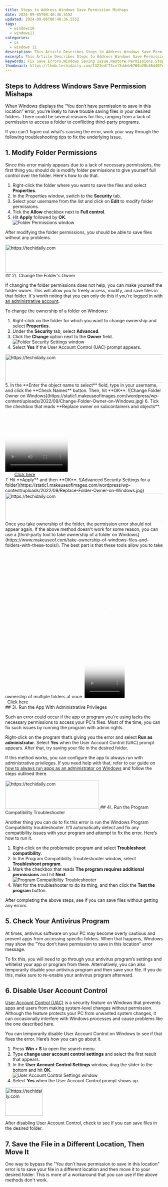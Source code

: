 ```yaml
---
title: Steps to Address Windows Save Permission Mishaps
date: 2024-09-05T08:40:36.555Z
updated: 2024-09-06T08:40:36.555Z
tags:
  - windows10
  - windows11
categories:
  - os
  - windows 11
description: This Article Describes Steps to Address Windows Save Permission Mishaps
excerpt: This Article Describes Steps to Address Windows Save Permission Mishaps
keywords: Fix Save Errors,Windows Saving Issue,Restore Permissions,Stop Save Failures,Resolve Save Problems,Enhance Save Functionality,Improve File Permission
thumbnail: https://thmb.techidaily.com/1323edf73cef5ddeb6760a28b46d407c0ed89a3159fd177b98bcbf03f2bf6c24.jpg
---
```


## Steps to Address Windows Save Permission Mishaps

 When Windows displays the “You don’t have permission to save in this location” error, you're likely to have trouble saving files in your desired folders. There could be several reasons for this, ranging from a lack of permission to access a folder to conflicting third-party programs.

 If you can't figure out what's causing the error, work your way through the following troubleshooting tips to fix the underlying issue.

## 1\. Modify Folder Permissions

 Since this error mainly appears due to a lack of necessary permissions, the first thing you should do is modify folder permissions to give yourself full control over the folder. Here's how to do that.

1. Right-click the folder where you want to save the files and select **Properties**.
2. In the Properties window, switch to the **Security** tab.
3. Select your username from the list and click on **Edit** to modify folder permissions.
4. Tick the **Allow** checkbox next to **Full control**.
5. Hit **Apply** followed by **OK**.  
![Folder Permissions window](https://static1.makeuseofimages.com/wordpress/wp-content/uploads/2022/09/Modify-Folder-Permissions.jpg)

 After modifying the folder permissions, you should be able to save files without any problems.

<!-- affiliate ads begin -->
<a href="https://ephamedtechinc.pxf.io/c/5597632/2137212/26400" target="_top" id="2137212">
  <img src="//a.impactradius-go.com/display-ad/26400-2137212" border="0" alt="https://techidaily.com" width="728" height="90"/>
</a>
<img height="0" width="0" src="https://ephamedtechinc.pxf.io/i/5597632/2137212/26400" style="position:absolute;visibility:hidden;" border="0" />
<!-- affiliate ads end -->
## 2\. Change the Folder's Owner

 If changing the folder permissions does not help, you can make yourself the folder owner. This will allow you to freely access, modify, and save files in that folder. It's worth noting that you can only do this if you're [logged in with an administrative account](https://www.makeuseof.com/tag/windows-administrator-account-everything-need-know/).

 To change the ownership of a folder on Windows:

1. Right-click on the folder for which you want to change ownership and select **Properties**.
2. Under the **Security** tab, select **Advanced**.
3. Click the **Change** option next to the **Owner** field.  
![Folder Security Settings window](https://static1.makeuseofimages.com/wordpress/wp-content/uploads/2022/09/Folder-Security-Settings-on-Windows.jpg)
4. Select **Yes** if the User Account Control (UAC) prompt appears.
<!-- affiliate ads begin -->
<a href="https://smilemakers.pxf.io/c/5597632/2123901/26106" target="_top" id="2123901">
  <img src="//a.impactradius-go.com/display-ad/26106-2123901" border="0" alt="https://techidaily.com" width="728" height="90"/>
</a>
<img height="0" width="0" src="https://smilemakers.pxf.io/i/5597632/2123901/26106" style="position:absolute;visibility:hidden;" border="0" />
<!-- affiliate ads end -->
5. In the **Enter the object name to select** field, type in your username, and click the **Check Names** button. Then, hit **OK**.  
![Change Folder Owner on Windows](https://static1.makeuseofimages.com/wordpress/wp-content/uploads/2022/09/Change-Folder-Owner-on-Windows.jpg)
6. Tick the checkbox that reads **Replace owner on subcontainers and objects**.
<!-- affiliate ads begin -->
<span id="1374820">
					<video width="200" height="200" style="cursor:pointer"
           poster="//a.impactradius-go.com/display-clicktoplayimage/1374820.png"
           onclick="if(!this.playClicked){this.play();this.setAttribute('controls',true);this.playClicked=true;}">
	   <source src="//a.impactradius-go.com/display-ad/15852-1374820">
	   <img src="//a.impactradius-go.com/display-clicktoplayimage/1374820.png" style="border: none; height: 100%; width: 100%; object-fit: contain">
	</video>
	<div style="width:125px;text-align:center"><a href="javascript:window.open(decodeURIComponent('https%3A%2F%2Fthefitville.pxf.io%2Fc%2F5597632%2F1374820%2F15852'), '_blank');void(0);">Click here</a></div>
</span>
<img height="0" width="0" src="https://imp.pxf.io/i/5597632/1374820/15852" style="position:absolute;visibility:hidden;" border="0" />
<!-- affiliate ads end -->
7. Hit **Apply** and then **OK**.  
![Advanced Security Settings for a folder](https://static1.makeuseofimages.com/wordpress/wp-content/uploads/2022/09/Replace-Folder-Owner-on-Windows.jpg)

<!-- affiliate ads begin -->
<a href="https://appsumo.8odi.net/c/5597632/2130870/7443" target="_top" id="2130870">
  <img src="//a.impactradius-go.com/display-ad/7443-2130870" border="0" alt="https://techidaily.com" width="728" height="90"/>
</a>
<img height="0" width="0" src="https://appsumo.8odi.net/i/5597632/2130870/7443" style="position:absolute;visibility:hidden;" border="0" />
<!-- affiliate ads end -->
 Once you take ownership of the folder, the permission error should not appear again. If the above method doesn't work for some reason, you can use a [third-party tool to take ownership of a folder on Windows](https://www.makeuseof.com/take-ownership-of-windows-files-and-folders-with-these-tools/). The best part is that these tools allow you to take ownership of multiple folders at once.

<!-- affiliate ads begin -->
<span id="1975555">
					<video width="128" height="480" style="cursor:pointer"
           poster="//a.impactradius-go.com/display-clicktoplayimage/1975555.png"
           onclick="if(!this.playClicked){this.play();this.setAttribute('controls',true);this.playClicked=true;}">
	   <source src="//a.impactradius-go.com/display-ad/22993-1975555">
	   <img src="//a.impactradius-go.com/display-clicktoplayimage/1975555.png" style="border: none; height: 100%; width: 100%; object-fit: contain">
	</video>
	<div style="width:80px;text-align:center"><a href="javascript:window.open(decodeURIComponent('https%3A%2F%2Fhomestyler.sjv.io%2Fc%2F5597632%2F1975555%2F22993'), '_blank');void(0);">Click here</a></div>
</span>
<img height="0" width="0" src="https://imp.pxf.io/i/5597632/1975555/22993" style="position:absolute;visibility:hidden;" border="0" />
<!-- affiliate ads end -->
## 3\. Run the App With Administrative Privileges

 Such an error could occur if the app or program you're using lacks the necessary permissions to access your PC's files. Most of the time, you can fix such issues by running the program with admin rights.

 Right-click on the program that’s giving you the error and select **Run as administrator**. Select **Yes** when the User Account Control (UAC) prompt appears. After that, try saving your file in the desired folder.

 If this method works, you can configure the app to always run with administrative privileges. If you need help with that, refer to our guide on [how to always run apps as an administrator on Windows](https://www.makeuseof.com/tag/always-run-apps-administrator-windows/) and follow the steps outlined there.

<!-- affiliate ads begin -->
<a href="https://review-au.sjv.io/c/5597632/2098704/14409" target="_top" id="2098704">
  <img src="//a.impactradius-go.com/display-ad/14409-2098704" border="0" alt="https://techidaily.com" width="300" height="90"/>
</a>
<img height="0" width="0" src="https://review-au.sjv.io/i/5597632/2098704/14409" style="position:absolute;visibility:hidden;" border="0" />
<!-- affiliate ads end -->
## 4\. Run the Program Compatibility Troubleshooter

 Another thing you can do to fix this error is run the Windows Program Compatibility troubleshooter. It’ll automatically detect and fix any compatibility issues with your program and attempt to fix the error. Here’s how to run it.

1. Right-click on the problematic program and select **Troubleshoot compatibility**.
2. In the Program Compatibility Troubleshooter window, select **Troubleshoot program**.
3. Mark the checkbox that reads **The program requires additional permissions** and hit **Next**.  
![Program Compatibility Troubleshooter](https://static1.makeuseofimages.com/wordpress/wp-content/uploads/2022/09/Program-Compatibility-Troubleshooter.jpg)
4. Wait for the troubleshooter to do its thing, and then click the **Test the program** button.

 After completing the above steps, see if you can save files without getting any errors.

## 5\. Check Your Antivirus Program

 At times, antivirus software on your PC may become overly cautious and prevent apps from accessing specific folders. When that happens, Windows may show the "You don’t have permission to save in this location" error message.

 To fix this, you will need to go through your antivirus program’s settings and whitelist your app or program from there. Alternatively, you can also temporarily disable your antivirus program and then save your file. If you do this, make sure to re-enable your antivirus program afterward.

## 6\. Disable User Account Control

[User Account Control (UAC)](https://www.makeuseof.com/tag/user-account-control-windows-10/) is a security feature on Windows that prevents apps and users from making system-level changes without permission. Although the feature protects your PC from unwanted system changes, it can occasionally interfere with Windows processes and cause problems like the one described here.

 You can temporarily disable User Account Control on Windows to see if that fixes the error. Here’s how you can go about it.

1. Press **Win + S** to open the search menu.
2. Type **change user account control settings** and select the first result that appears.
3. In the **User Account Control Settings** window, drag the slider to the bottom and hit **OK**.  
![User Account Control Settings window](https://static1.makeuseofimages.com/wordpress/wp-content/uploads/2022/09/User-Account-Control-Settings-window.jpg)
4. Select **Yes** when the User Account Control prompt shows up.
<!-- affiliate ads begin -->
<a href="https://aligracehair.sjv.io/c/5597632/2135406/19272" target="_top" id="2135406">
  <img src="//a.impactradius-go.com/display-ad/19272-2135406" border="0" alt="https://techidaily.com" width="120" height="90"/>
</a>
<img height="0" width="0" src="https://aligracehair.sjv.io/i/5597632/2135406/19272" style="position:absolute;visibility:hidden;" border="0" />
<!-- affiliate ads end -->

 After disabling User Account Control, check to see if you can save files in the desired folder.

## 7\. Save the File in a Different Location, Then Move It

 One way to bypass the "You don’t have permission to save in this location" error is to save your file in a different location and then move it to your desired folder. This is more of a workaround that you can use if the above methods don't work.

<!-- affiliate ads begin -->
<span id="1975658">
					<video width="128" height="480" style="cursor:pointer"
           poster="//a.impactradius-go.com/display-clicktoplayimage/1975658.png"
           onclick="if(!this.playClicked){this.play();this.setAttribute('controls',true);this.playClicked=true;}">
	   <source src="//a.impactradius-go.com/display-ad/22993-1975658">
	   <img src="//a.impactradius-go.com/display-clicktoplayimage/1975658.png" style="border: none; height: 100%; width: 100%; object-fit: contain">
	</video>
	<div style="width:80px;text-align:center"><a href="javascript:window.open(decodeURIComponent('https%3A%2F%2Fhomestyler.sjv.io%2Fc%2F5597632%2F1975658%2F22993'), '_blank');void(0);">Click here</a></div>
</span>
<img height="0" width="0" src="https://imp.pxf.io/i/5597632/1975658/22993" style="position:absolute;visibility:hidden;" border="0" />
<!-- affiliate ads end -->
## 8\. Create a New User Account

 It is possible that the error "You don't have permission to save in this location" is specific to your current user account. This can happen if some of the user account files associated with your account become corrupted. To check this possibility, try [switching to a different user account](https://www.makeuseof.com/windows-11-switch-user-accounts/) on your computer and see if you get the same error.

 If the error does not appear, it means that there is an issue with your user account. In this case, your best option is to create and switch to a new user account. Here are the steps on how to do it:

1. Press **Win + I** to open the Settings app.
2. Head to **Accounts > Other users**.
3. Click the **Add account** button.
4. In the Microsoft account window, click on the **I don't have this person's sign-in information** link.
5. Follow the on-screen prompts to create a new user account.  
![Microsoft Account Sign-In Window](https://static1.makeuseofimages.com/wordpress/wp-content/uploads/2022/12/microsoft-account-sign-in-window.jpg)

 Sign in with your newly created account, and the error should not appear after that.

<!-- affiliate ads begin -->
<a href="https://appsumo.8odi.net/c/5597632/2118306/7443" target="_top" id="2118306">
  <img src="//a.impactradius-go.com/display-ad/7443-2118306" border="0" alt="https://techidaily.com" width="728" height="90"/>
</a>
<img height="0" width="0" src="https://appsumo.8odi.net/i/5597632/2118306/7443" style="position:absolute;visibility:hidden;" border="0" />
<!-- affiliate ads end -->
## 9\. Troubleshoot the Issue in Safe Mode

 Safe Mode is a useful feature that can help you identify and troubleshoot various issues with your Windows PC. If none of the above methods work, you can try booting Windows in Safe Mode.

 When you boot into Safe Mode, Windows only runs with essential drivers and programs. This can help you determine if the "You don’t have permission to save in this location" error is caused by a third-party app or service in the background.

 There are [several ways to boot Windows into Safe Mode](https://www.makeuseof.com/windows-11-boot-safe-mode/). Use your preferred method to boot your PC in Safe Mode and then check if you can save your files successfully. If this method works, it’s likely that a program or service in the background is causing the problem. Apps and programs that you've installed recently are more likely to have caused the issue.

## Save Your Files Without Any Issues

 In most cases, you should be able to fix the “You don’t have permission to save in this location” error by modifying folder permissions or running your program with administrative privileges. If not, you might have to resort to one of the other methods listed above to fix the annoying error message.

 If you can't figure out what's causing the error, work your way through the following troubleshooting tips to fix the underlying issue.

<span class="atpl-alsoreadstyle">Also read:</span>
<div><ul>
<li><a href="https://eaxpv-info.techidaily.com/new-in-2024-high-fidelity-game-recording-tools/"><u>[New] In 2024, High Fidelity Game Recording Tools</u></a></li>
<li><a href="https://video-screen-grab.techidaily.com/new-in-2024-maximizing-ipad-audio-record-best-tips/"><u>[New] In 2024, Maximizing iPad Audio Record  Best Tips</u></a></li>
<li><a href="https://youtube-docs.techidaily.com/n-2024-the-mystery-of-unlisted-content-on-youtube-explored/"><u>[New] In 2024, The Mystery of Unlisted Content on YouTube Explored</u></a></li>
<li><a href="https://visual-screen-recording.techidaily.com/updated-in-2024-leading-platforms-enhancing-online-collaboration/"><u>[Updated] In 2024, Leading Platforms Enhancing Online Collaboration</u></a></li>
<li><a href="https://article-knowledge.techidaily.com/2024-approved-essential-steps-for-effective-online-engagement/"><u>2024 Approved  Essential Steps for Effective Online Engagement</u></a></li>
<li><a href="https://win11.techidaily.com/deciphering-and-fixing-the-perplexing-windows-net-error-0x800704b3/"><u>Deciphering and Fixing the Perplexing Windows Net Error 0X800704B3</u></a></li>
<li><a href="https://fake-location.techidaily.com/dose-life360-notify-me-when-someone-checks-my-location-on-tecno-pova-6-pro-5g-drfone-by-drfone-virtual-android/"><u>Dose Life360 Notify Me When Someone Checks My Location On Tecno Pova 6 Pro 5G? | Dr.fone</u></a></li>
<li><a href="https://win11.techidaily.com/efficient-use-of-ram-in-cross-device-service-platforms-windows-tips/"><u>Efficient Use of RAM in Cross-Device Service Platforms: Windows Tips</u></a></li>
<li><a href="https://win11.techidaily.com/expert-advice-on-navigating-folder-tabs-with-windows-11/"><u>Expert Advice on Navigating Folder Tabs with Windows 11</u></a></li>
<li><a href="https://win11.techidaily.com/fixing-stacked-elements-at-pcs-action-bar/"><u>Fixing Stacked Elements at PC's Action Bar</u></a></li>
<li><a href="https://win11.techidaily.com/guide-to-unveiling-and-managing-windows-10-actions/"><u>Guide to Unveiling & Managing Windows 10 Actions</u></a></li>
<li><a href="https://win11.techidaily.com/how-to-use-windows-11s-sticky-notes-on-all-your-devices/"><u>How to Use Windows 11'S Sticky Notes on All Your Devices</u></a></li>
<li><a href="https://android-location.techidaily.com/in-2024-9-best-free-android-monitoring-apps-to-monitor-phone-remotely-for-your-samsung-galaxy-a14-4g-drfone-by-drfone-virtual/"><u>In 2024, 9 Best Free Android Monitoring Apps to Monitor Phone Remotely For your Samsung Galaxy A14 4G | Dr.fone</u></a></li>
<li><a href="https://some-knowledge.techidaily.com/in-2024-from-standard-to-spectacular-your-guide-to-selecting-a-stellar-4k-display/"><u>In 2024, From Standard to Spectacular  Your Guide to Selecting a Stellar 4K Display</u></a></li>
<li><a href="https://extra-skills.techidaily.com/lone-earbud-problem-resolution-guide-for-2024/"><u>Lone Earbud Problem  Resolution Guide for 2024</u></a></li>
<li><a href="https://tech-revival.techidaily.com/making-an-informed-choice-the-positives-and-negatives-of-opting-for-chatgpt-plus/"><u>Making an Informed Choice: The Positives and Negatives of Opting for ChatGPT Plus</u></a></li>
<li><a href="https://win11.techidaily.com/navigating-windows-11s-security-restrictions-with-rufus-expertise/"><u>Navigating Windows 11'S Security Restrictions with Rufus Expertise</u></a></li>
<li><a href="https://smart-video-creator.techidaily.com/new-the-fcpx-fix-it-handbook-solving-common-problems-for-2024/"><u>New The FCPX Fix-It Handbook Solving Common Problems for 2024</u></a></li>
<li><a href="https://win11.techidaily.com/reactivating-a-dormant-wired-controller-on-windows-pc/"><u>Reactivating a Dormant Wired Controller on Windows PC</u></a></li>
<li><a href="https://android-pokemon-go.techidaily.com/reasons-why-pokemon-gps-does-not-work-on-itel-a60s-drfone-by-drfone-virtual-android/"><u>Reasons why Pokémon GPS does not Work On Itel A60s? | Dr.fone</u></a></li>
<li><a href="https://extra-tips.techidaily.com/seamless-podcast-experience-for-iphone-users/"><u>Seamless Podcast Experience for iPhone Users</u></a></li>
<li><a href="https://win11.techidaily.com/solutions-to-rectify-voice-narration-error-in-ms-word/"><u>Solutions to Rectify Voice Narration Error in MS Word</u></a></li>
<li><a href="https://win11.techidaily.com/solving-the-application-was-unable-to-start-in-win1011/"><u>Solving The Application Was Unable to Start in Win10/11</u></a></li>
<li><a href="https://win11.techidaily.com/streamlining-navigation-the-essential-guide-to-win11-shortcuts/"><u>Streamlining Navigation: The Essential Guide to Win11 Shortcuts</u></a></li>
<li><a href="https://win11.techidaily.com/tactics-for-detecting-missing-disk-on-windows/"><u>Tactics for Detecting Missing Disk on Windows</u></a></li>
<li><a href="https://win11.techidaily.com/the-art-of-discretion-in-windows-11-functionality/"><u>The Art of Discretion in Windows 11 Functionality</u></a></li>
<li><a href="https://win11.techidaily.com/the-basics-how-to-use-microsofts-phone-link-app/"><u>The Basics: How to Use Microsoft's ‘Phone Link’ App</u></a></li>
<li><a href="https://eaxpv-info.techidaily.com/the-ultimate-guide-to-high-efficiency-video-coders-hevc-select-the-premier-editors-for-seamless-4k-at-60fps-file-management/"><u>The Ultimate Guide to High-Efficiency Video Coders (HEVC): Select the Premier Editors for Seamless 4K at 60Fps File Management</u></a></li>
<li><a href="https://win11.techidaily.com/transforming-window-glow-on-windows-11-computers/"><u>Transforming Window Glow on Windows 11 Computers</u></a></li>
<li><a href="https://win11.techidaily.com/troubleshooting-common-22h2-windows-errors/"><u>Troubleshooting Common 22H2 Windows Errors</u></a></li>
<li><a href="https://win11.techidaily.com/unclutter-your-taskbar-separate-groups/"><u>Unclutter Your Taskbar: Separate Groups</u></a></li>
<li><a href="https://win11.techidaily.com/uninvited-rav-security-on-pc-origins-and-deletion-steps/"><u>Uninvited Rav Security on PC - Origins and Deletion Steps</u></a></li>
<li><a href="https://win11.techidaily.com/unlocking-def5-effective-methods-to-solve-onedrive-error-on-windows-11/"><u>Unlocking DEF5: Effective Methods to Solve OneDrive Error on Windows 11</u></a></li>
<li><a href="https://win11.techidaily.com/unlocking-your-computer-with-microsoft-works-for-windows/"><u>Unlocking Your Computer with Microsoft Works for WIndows</u></a></li>
</ul></div>

<ins class="adsbygoogle"
      style="display:block"
      data-ad-client="ca-pub-7571918770474297"
      data-ad-slot="8358498916"
      data-ad-format="auto"
      data-full-width-responsive="true"></ins>